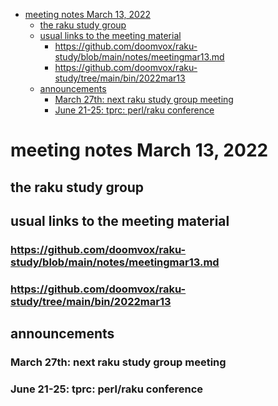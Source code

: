 - [meeting notes March 13, 2022](#orgeccf444)
  - [the raku study group](#org813c591)
  - [usual links to the meeting material](#org9c6194c)
    - [<https://github.com/doomvox/raku-study/blob/main/notes/meetingmar13.md>](#orgbbb3469)
    - [<https://github.com/doomvox/raku-study/tree/main/bin/2022mar13>](#org6040769)
  - [announcements](#orgb2d252b)
    - [March 27th: next raku study group meeting](#org7c741c3)
    - [June 21-25: tprc: perl/raku conference](#org28c5bef)


<a id="orgeccf444"></a>

# meeting notes March 13, 2022


<a id="org813c591"></a>

## the raku study group


<a id="org9c6194c"></a>

## usual links to the meeting material


<a id="orgbbb3469"></a>

### <https://github.com/doomvox/raku-study/blob/main/notes/meetingmar13.md>


<a id="org6040769"></a>

### <https://github.com/doomvox/raku-study/tree/main/bin/2022mar13>


<a id="orgb2d252b"></a>

## announcements


<a id="org7c741c3"></a>

### March 27th: next raku study group meeting


<a id="org28c5bef"></a>

### June 21-25: tprc: perl/raku conference

